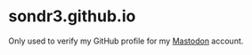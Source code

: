 # sondr3.github.io

Only used to verify my GitHub profile for my [Mastodon](https://fosstodon.org/@sondre) account.
